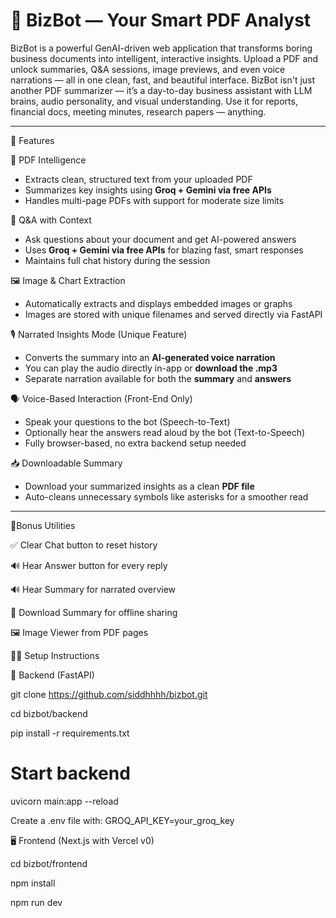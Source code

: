 # 💼 BizBot — Your Smart PDF Analyst

BizBot is a powerful GenAI-driven web application that transforms boring business documents into intelligent, interactive insights. Upload a PDF and unlock summaries, Q&A sessions, image previews, and even voice narrations — all in one clean, fast, and beautiful interface. BizBot isn't just another PDF summarizer — it’s a day-to-day business assistant with LLM brains, audio personality, and visual understanding. Use it for reports, financial docs, meeting minutes, research papers — anything.

<!-- Optional: Replace with your banner -->

---

🚀 Features

📄 PDF Intelligence
- Extracts clean, structured text from your uploaded PDF
- Summarizes key insights using **Groq + Gemini via free APIs**
- Handles multi-page PDFs with support for moderate size limits

🧠 Q&A with Context
- Ask questions about your document and get AI-powered answers
- Uses **Groq + Gemini via free APIs** for blazing fast, smart responses
- Maintains full chat history during the session

🖼️ Image & Chart Extraction
- Automatically extracts and displays embedded images or graphs
- Images are stored with unique filenames and served directly via FastAPI

🎙️ Narrated Insights Mode (Unique Feature)
- Converts the summary into an **AI-generated voice narration**
- You can play the audio directly in-app or **download the .mp3**
- Separate narration available for both the **summary** and **answers**

🗣️ Voice-Based Interaction (Front-End Only)
- Speak your questions to the bot (Speech-to-Text)
- Optionally hear the answers read aloud by the bot (Text-to-Speech)
- Fully browser-based, no extra backend setup needed

📥 Downloadable Summary
- Download your summarized insights as a clean **PDF file**
- Auto-cleans unnecessary symbols like asterisks for a smoother read

---

 🧼Bonus Utilities
 
✅ Clear Chat button to reset history

🔊 Hear Answer button for every reply

🔊 Hear Summary for narrated overview

📄 Download Summary for offline sharing

🖼️ Image Viewer from PDF pages



🧑‍💻 Setup Instructions

🔌 Backend (FastAPI)

git clone https://github.com/siddhhhh/bizbot.git

cd bizbot/backend

pip install -r requirements.txt


# Start backend
uvicorn main:app --reload

Create a .env file with:
GROQ_API_KEY=your_groq_key

🖥️ Frontend (Next.js with Vercel v0)

cd bizbot/frontend

npm install

npm run dev
